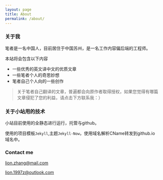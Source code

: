 ```yaml
---
layout: page
title: About
permalink: /about/
---
```


### 关于我

笔者是一名中国人，目前居住于中国苏州，是一名工作内容偏后端的工程师。

本站将会包含以下内容

- 一些优秀的英文译中文的优质文章
- 一些笔者个人的奇思妙想
- 笔者自己个人向的一些创作

> 关于笔者自己翻译的文章，普遍都会向原作者取得授权，如果您觉得有哪篇文章侵犯了您的利益，请点击下方联系我：）


### 关于小站用的技术

小站目前使用的全静态进行运行，托管与github。

使用的项目模板`Jekyll`,主题`Jekyll-Now`，使用域名解析CName转发到github.io域名中。



### Contact me

[lion.zhang@mail.com](mailto:lion.zhang@mail.com)

[lion.1997z@outlook.com](mailto:lion.1997z@outlook.com)
